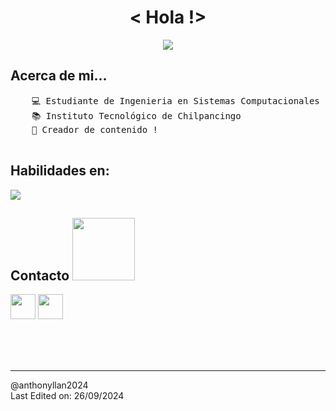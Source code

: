 <h1 align="center"><b> < Hola !> </b></h1>
<!--  --> 
<p align="center">
  <a href="https://github.com/DenverCoder1/readme-typing-svg">
    <img src="https://readme-typing-svg.herokuapp.com?font=Time+New+Roman&color=cyan&size=25&center=true&vCenter=true&width=600&height=100&lines=Hola+mi+nombre+es+Anthony...;y+bienvenido+a+mi+GitHub." />
  </a>
</p>

<div>
  <h2>Acerca de mi...</h2>
  <pre>
    💻 Estudiante de Ingenieria en Sistemas Computacionales
    📚 Instituto Tecnológico de Chilpancingo
    📝 Creador de contenido !
  </pre>
</div>

<div>
  <h2>Habilidades en:</h2>
  <p align="">
  <a href="https://skillicons.dev">
    <img src="https://skillicons.dev/icons?i=java,py,cs,cpp,azure,github,js,npm,nodejs,vscode,visualstudio,androidstudio,bootstrap,spring,html,css,git" />
  </a>
</p>
</div>

<div>
  <h2> Contacto <img src='https://raw.githubusercontent.com/ShahriarShafin/ShahriarShafin/main/Assets/handshake.gif' width="100px"> </h2>
  <a href = 'https://www.instagram.com/anthony.llan/'> <img width = '40px' align= 'center' src="https://raw.githubusercontent.com/rahulbanerjee26/githubAboutMeGenerator/main/icons/instagram.svg"/></a> 
  <a href = 'https://www.github.com/anthonyllan'> <img width = '40px' align= 'center' src="https://raw.githubusercontent.com/rahulbanerjee26/githubAboutMeGenerator/main/icons/github.svg"/></a>
</div>

<br>
<br>
<br>


<br>


-----
@anthonyllan2024
<br>
Last Edited on: 26/09/2024
